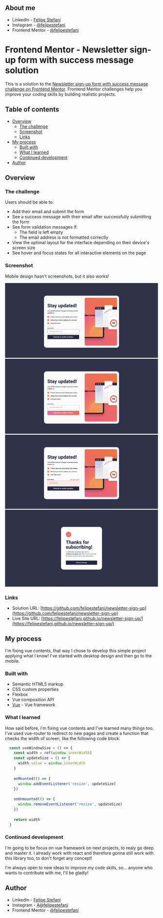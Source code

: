 ## About me

- LinkedIn - [Felipe Stefani](https://www.linkedin.com/in/felipe-stefani-a35185116/)
- Instagram - [@felipestefani](https://www.instagram.com/felipestefani/)
- Frontend Mentor - [@felipestefani](https://www.frontendmentor.io/profile/felipestefani)


# Frontend Mentor - Newsletter sign-up form with success message solution

This is a solution to the [Newsletter sign-up form with success message challenge on Frontend Mentor](https://www.frontendmentor.io/challenges/newsletter-signup-form-with-success-message-3FC1AZbNrv). Frontend Mentor challenges help you improve your coding skills by building realistic projects. 

## Table of contents

- [Overview](#overview)
  - [The challenge](#the-challenge)
  - [Screenshot](#screenshot)
  - [Links](#links)
- [My process](#my-process)
  - [Built with](#built-with)
  - [What I learned](#what-i-learned)
  - [Continued development](#continued-development)
- [Author](#author)


## Overview

### The challenge

Users should be able to:

- Add their email and submit the form
- See a success message with their email after successfully submitting the form
- See form validation messages if:
  - The field is left empty
  - The email address is not formatted correctly
- View the optimal layout for the interface depending on their device's screen size
- See hover and focus states for all interactive elements on the page

### Screenshot

Mobile design hasn't screenshots, but it also works!

![](./public/desktop_design.png)
![](./public/desktop_hover.png)
![](./public/desktop_error.png)
![](./public/desktop_success.png)

### Links

- Solution URL: [https://github.com/felipestefani/newsletter-sign-up](https://github.com/felipestefani/newsletter-sign-up)
- Live Site URL: [https://felipestefani.github.io/newsletter-sign-up/](https://felipestefani.github.io/newsletter-sign-up/)

## My process

I'm fixing vue contents, that way I chose to develop this simple project applying what I know!
I've started with desktop design and then go to the mobile.

### Built with

- Semantic HTML5 markup
- CSS custom properties
- Flexbox
- Vue composition API
- [Vue](https://vuejs.org) - Vue framework 

### What I learned

How said before, i'm fixing vue contents and I've learned many things too.
I've used vue-router to redirect to new pages and create a function that checks the width of screen, like the following code block:

```js
  const useWindowSize = () => {
    const width = ref(window.innerWidth)
    const updateSize = () => {
      width.value = window.innerWidth
    }

    onMounted(() => {
      window.addEventListener('resize', updateSize)
    })

    onUnmounted(() => {
      window.removeEventListener('resize', updateSize)
    })

    return width
  }
```

### Continued development

I'm going to be focus on vue framework on next projects, to realy go deep and master it.
I already work with react and therefore gonna still work with this library too, to don't forget any concept!

I'm always open to new ideas to improve my code skills, so... anyone who wants to contribute with me, I'll be gladly!


## Author

- LinkedIn - [Felipe Stefani](https://www.linkedin.com/in/felipe-stefani-a35185116/)
- Instagram - [A@felipestefani](https://www.instagram.com/felipestefani/)
- Frontend Mentor - [@felipestefani](https://www.frontendmentor.io/profile/felipestefani)

